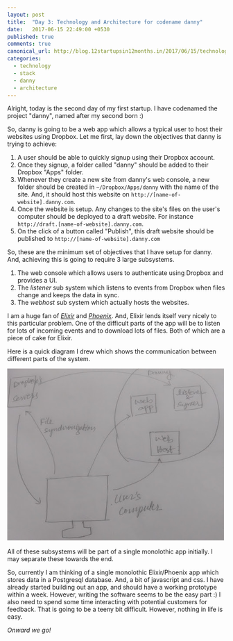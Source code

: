 ```yaml
---
layout: post
title:  "Day 3: Technology and Architecture for codename danny"
date:   2017-06-15 22:49:00 +0530
published: true
comments: true
canonical_url: http://blog.12startupsin12months.in/2017/06/15/technology-and-architecture-for-codename-danny/
categories:
  - technology
  - stack
  - danny
  - architecture
---
```


Alright, today is the second day of my first startup. I have codenamed the project "danny", named after my second born :)

So, danny is going to be a web app which allows a typical user to host their websites using Dropbox. Let me first, lay down the objectives that danny is trying to achieve:

  1. A user should be able to quickly signup using their Dropbox account.
  2. Once they signup, a folder called "danny" should be added to their Dropbox "Apps" folder.
  3. Whenever they create a new site from danny's web console, a new folder should be created in `~/Dropbox/Apps/danny` with the name of the site. And, it should host this website on `http://[name-of-website].danny.com`.
  4. Once the website is setup. Any changes to the site's files on the user's computer should be deployed to a draft website. For instance `http://draft.[name-of-website].danny.com`.
  5. On the click of a button called "Publish", this draft website should be published to `http://[name-of-website].danny.com`

So, these are the minimum set of objectives that I have setup for danny. And, achieving this is going to require 3 large subsystems.

  1. The web console which allows users to authenticate using Dropbox and provides a UI.
  2. The *listener* sub system which listens to events from Dropbox when files change and keeps the data in sync.
  3. The *webhost* sub system which actually hosts the websites.

I am a huge fan of *[Elixir](https://elixir-lang.org/)* and *[Phoenix](http://www.phoenixframework.org/)*. And, Elixir lends itself very nicely to this particular problem.
One of the difficult parts of the app will be to listen for lots of incoming events and to download lots of files. Both of which are a piece of cake for Elixir.

Here is a quick diagram I drew which shows the communication between different parts of the system.

![danny diagram](/assets/danny-diagram-optimized.jpg)

All of these subsystems will be part of a single monolothic app initially. I may separate these towards the end.

So, currently I am thinking of a single monolothic Elixir/Phoenix app which stores data in a Postgresql database. And, a bit of javascript and css.
I have already started building out an app, and should have a working prototype within a week. However, writing the software seems to be the easy part :)
I also need to spend some time interacting with potential customers for feedback. That is going to be a teeny bit difficult. However, nothing in life is easy.

*Onward we go!*

